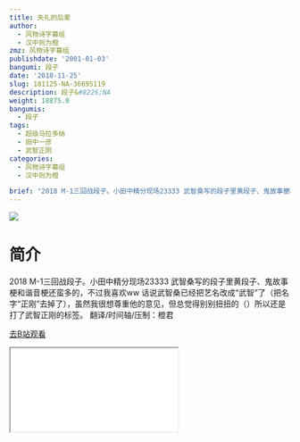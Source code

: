 ```yaml
---
title: 失礼的后辈
author:
  - 风物诗字幕组
  - 汉中则为橙
zmz: 风物诗字幕组
publishdate: '2001-01-03'
bangumi: 段子
date: '2018-11-25'
slug: 181125-NA-36695119
description: 段子&#8226;NA
weight: 18875.0
bangumis:
  - 段子
tags:
  - 超级马拉多纳
  - 田中一彦
  - 武智正刚
categories:
  - 风物诗字幕组
  - 汉中则为橙

brief: "2018 M-1三回战段子。小田中精分现场23333 武智桑写的段子里黄段子、鬼故事梗和谐音梗还蛮多的，不过我喜欢ww 话说武智桑已经把艺名改成“武智”了（把名字“正刚”去掉了），虽然我很想尊重他的意见，但总觉得别别扭扭的（）所以还是打了武智正刚的标签。 翻译/时间轴/压制：橙君"
---
```

![](https://i.imgur.com/vkRz4wl.jpg)
# 简介  
2018 M-1三回战段子。小田中精分现场23333
武智桑写的段子里黄段子、鬼故事梗和谐音梗还蛮多的，不过我喜欢ww
话说武智桑已经把艺名改成“武智”了（把名字“正刚”去掉了），虽然我很想尊重他的意见，但总觉得别别扭扭的（）所以还是打了武智正刚的标签。
翻译/时间轴/压制：橙君  

[去B站观看](https://www.bilibili.com/video/av36695119/)
<div class ="resp-container"><iframe class="testiframe" src="//player.bilibili.com/player.html?aid=36695119"", scrolling="no", allowfullscreen="true" > </iframe></div> 
